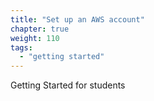 ```yaml
---
title: "Set up an AWS account"
chapter: true
weight: 110
tags:
  - "getting started"
---
```


Getting Started for students
